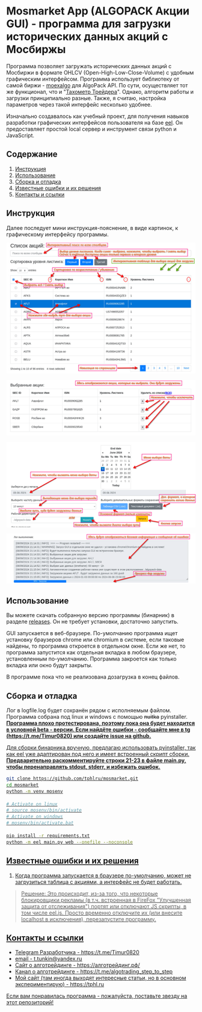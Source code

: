 # Mosmarket App (ALGOPACK Акции GUI) - программа для загрузки исторических данных акций с Мосбиржы

Программа позволяет загружать исторических данных акций с Мосбиржи в формате OHLCV (Open-High-Low-Close-Volume) с удобным графическим интерфейсом. Программа использует библиотеку от самой биржи - [moexalgo](https://github.com/moexalgo/moexalgo) для AlgoPack API. По сути, осуществляет тот же функционал, что и "[Тахометр Трейдера](https://github.com/algotrading-py/TAHOMETR-TRADER)". Однако, алгоритм работы и загрузки принципиально разные. Также, я считаю, настройка параметров через такой интерфейс несколько удобнее. 

Изначально создавалось как учебный проект, для получения навыков разработки графических интерфейсов пользователя на базе [eel](https://github.com/python-eel/Eel). Он предоставляет простой loсal сервер и инструмент связи python и JavaScript.

## Содержание

1. [Инструкция](#Инструкция)
2. [Использование](#Использование)
3. [Сборка и отладка](#Сборка-и-отладка)
4. [Известные ошибки и их решения](#Известные-ошибки-и-их-решения)
5. [Контакты и ссылки](#Контакты-и-ссылки)


## Инструкция

Далее последует мини инструкция-пояснение, в виде картинок, к графическому интерфейсу программы.

![Блок интерактивного выбора акций](docs-images/1.png)

![Блок просмотра выбранных акций](docs-images/2.png)

![Блок настройки параметров загрузки](docs-images/3.png)

![Блок процесса выполнения](docs-images/4.png)

## Использование

Вы можете скачать собранную  версию программы (бинарник) в разделе [releases](https://github.com/tphlru/mosmarket/releases).
Он не требует установки, достаточно запустить.

GUI запускается в веб-браузере. По-умолчанию программа ищет установку браузеров chrome или chromium в системе, если таковые найдены, то программа откроется в отдельном окне. Если же нет, то программа запустится как отдельная вкладка в любом браузере, установленным по-умолчанию. Программа закроется как только вкладка или окно будут закрыты. 

В программе пока что не реализована дозагрузка в конец файлов.

## Сборка и отладка

Лог в logfile.log будет сохранён рядом с исполняемым файлом. Программа собрана под linux и windows c помощью ~~nuitka~~ pyinstaller. <u>**Программа плохо протестирована, поэтому пока она будет находится в условной beta - версии. Если найдёте ошибки - сообщайте мне в tg (https://t.me/Timur0820) или создайте issue на github.**<u>

Для сборки бинарника вручную, предлагаю использовать pyinstaller, так как eel уже адаптирован под него и имеет встроенный скрипт сборки. **Предварительно раскомментируйте строки 21-23 в файле main.py, чтобы перенаправлять stdout, stderr, и избежать ошибок.**

```bash
git clone https://github.com/tphlru/mosmarket.git
cd mosmarket
python -m venv mosenv

# Activate on linux
# source mosenv/bin/activate
# Activate on windows
# mosenv/bin/activate.bat

pip install -r requirements.txt
python -m eel main.py web --onefile --noconsole
```



## Известные ошибки и их решения
1. Когда программа запускается в браузере по-умолчанию, может не загрузиться таблица с акциями, а интерфейс не будет работать. 
> 	Решение: Это происходит, из-за того, что некоторые блокировщики рекламы (в т.ч. встроенная в FireFox "Улучшенная защита от отслеживания") портят или отключают JS скрипты, в том числе eel.js. Просто временно отключите их (или внесите localhost в исключения), перезапустите программу.


## Контакты и ссылки

- Telegram Разработчика - https://t.me/Timur0820
- email - t.tunkin@yandex.ru
- Сайт о алготрейдинге - https://алготрейдинг.рф/
- Канал о алготрейдинге - https://t.me/algotrading_step_to_step
- Мой сайт (там иногда выходят интересные статьи, но в основном экспериментирую) - https://tphl.ru 

Если вам понравилась программа - пожалуйста, поставьте звезду на этот репозиторий! 
